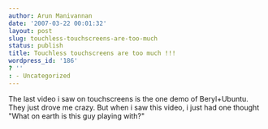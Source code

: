```yaml
---
author: Arun Manivannan
date: '2007-03-22 00:01:32'
layout: post
slug: touchless-touchscreens-are-too-much
status: publish
title: Touchless touchscreens are too much !!!
wordpress_id: '186'
? ''
: - Uncategorized
---
```


The last video i saw on touchscreens is the one demo of Beryl+Ubuntu. They
just drove me crazy. But when i saw this video, i just had one thought "What
on earth is this guy playing with?"


